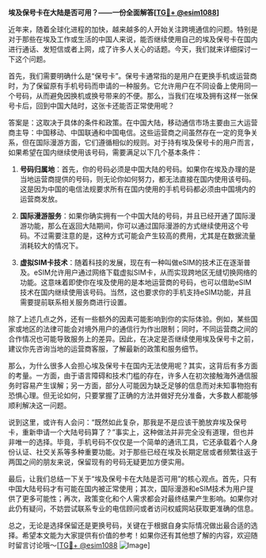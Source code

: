 **埃及保号卡在大陆是否可用？——一份全面解答[[TG💪+ @esim1088](https://t.me/s/esim1088)]**

近年来，随着全球化进程的加快，越来越多的人开始关注跨境通信的问题。特别是对于那些在埃及工作或生活的中国人来说，能否继续使用自己的埃及保号卡在国内进行通话、发短信或者上网，成了许多人关心的话题。今天，我们就来详细探讨一下这个问题。

首先，我们需要明确什么是“保号卡”。保号卡通常指的是用户在更换手机或运营商时，为了保留原有手机号码而申请的一种服务。它允许用户在不同设备上使用同一个号码，从而避免因换机或换号带来的不便。那么，当我们在埃及拥有这样一张保号卡后，回到中国大陆时，这张卡还能否正常使用呢？

答案是：这取决于具体的条件和政策。在中国大陆，移动通信市场主要由三大运营商主导：中国移动、中国联通和中国电信。这些运营商之间虽然存在一定的竞争关系，但在国际漫游方面，它们遵循相似的规则。对于持有埃及保号卡的用户而言，如果希望在国内继续使用该号码，需要满足以下几个基本条件：

1. **号码归属地**：首先，你的号码必须是中国大陆的号码。如果你在埃及办理的是当地运营商提供的号码，则无论你如何努力，都无法直接在国内使用该号码。这是因为中国的电信法规要求所有在国内使用的手机号码都必须由中国境内的运营商发放。

2. **国际漫游服务**：如果你确实拥有一个中国大陆的号码，并且已经开通了国际漫游功能，那么在返回大陆期间，你可以通过国际漫游的方式继续使用这个号码。不过需要注意的是，这种方式可能会产生较高的费用，尤其是在数据流量消耗较大的情况下。

3. **虚拟SIM卡技术**：随着科技的发展，现在有一种叫做eSIM的技术正在逐渐普及。eSIM允许用户通过网络下载虚拟SIM卡，从而实现跨地区无缝切换网络的功能。这意味着即使你在埃及使用的是本地运营商的号码，也可以借助eSIM技术在国内继续使用该号码。当然，这也要求你的手机支持eSIM功能，并且需要提前联系相关服务商进行设置。

除了上述几点之外，还有一些额外的因素可能影响到你的实际体验。例如，某些国家或地区的法律可能会对境外用户的通信行为作出限制；同时，不同运营商之间的合作情况也可能导致服务上的差异。因此，在决定是否继续使用埃及保号卡之前，建议你先咨询当地的运营商客服，了解最新的政策和服务细节。

那么，为什么很多人会担心埃及保号卡在国内无法使用呢？其实，这背后有多方面的考量。一方面，由于语言障碍和技术门槛的存在，许多人在初次接触海外通信服务时容易产生误解；另一方面，部分人可能因为缺乏足够的信息而对未知事物抱有恐惧心理。但无论如何，只要掌握了正确的方法并做好充分准备，大多数人都能够顺利解决这一问题。

说到这里，或许有人会问：“既然如此复杂，那我是不是应该干脆放弃埃及保号卡，重新申请一个大陆号码算了？”事实上，这种做法并非完全没有道理，但也并非唯一的选择。毕竟，手机号码不仅仅是一个简单的通讯工具，它还承载着个人身份认证、社交关系等多种重要功能。对于那些已经在埃及长期定居或者频繁往返于两国之间的朋友来说，保留现有的号码无疑更加方便实用。

最后，让我们总结一下关于“埃及保号卡在大陆是否可用”的核心观点。首先，只有中国大陆号码才有可能在国内被正常使用；其次，国际漫游和eSIM技术为用户提供了更多可能性；再次，政策变化和个人需求都会对最终结果产生影响。如果你对此仍有疑问，不妨尝试联系专业的电信顾问或者访问权威网站获取更准确的信息。

总之，无论是选择保留还是更换号码，关键在于根据自身实际情况做出最合适的选择。希望本文能为大家提供有价值的参考！如果你还有其他想了解的内容，欢迎随时留言讨论哦～[[TG💪+ @esim1088](https://t.me/s/esim1088) ![Image](https://i.postimg.cc/4NQfJmqS/Snipaste-2025-05-13-00-14-12.png)]